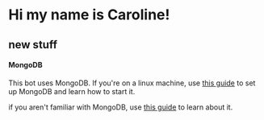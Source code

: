 # Hi my name is Caroline!

## new stuff
#### MongoDB
This bot uses MongoDB. If you're on a linux machine, use [this guide](https://docs.mongodb.com/manual/tutorial/install-mongodb-on-ubuntu/ "MongoDB Guide") to set up MongoDB and learn how to start it. 

if you aren't familiar with MongoDB, use [this guide](https://www.tutorialspoint.com/mongodb/mongodb_environment.htm "MongoDB Guide") to learn about it.
